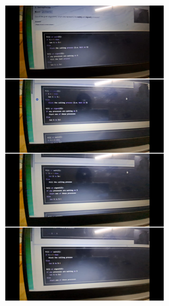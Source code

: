 ![alt text](<WhatsApp Image 2024-09-02 at 07.55.40_18d7bde7.jpg>)
![alt text](<WhatsApp Image 2024-09-02 at 07.55.40_e26db4b7.jpg>)
![alt text](<WhatsApp Image 2024-09-02 at 07.55.40_371399c9.jpg>)
![alt text](<WhatsApp Image 2024-09-02 at 07.55.40_3fd69cca.jpg>)
